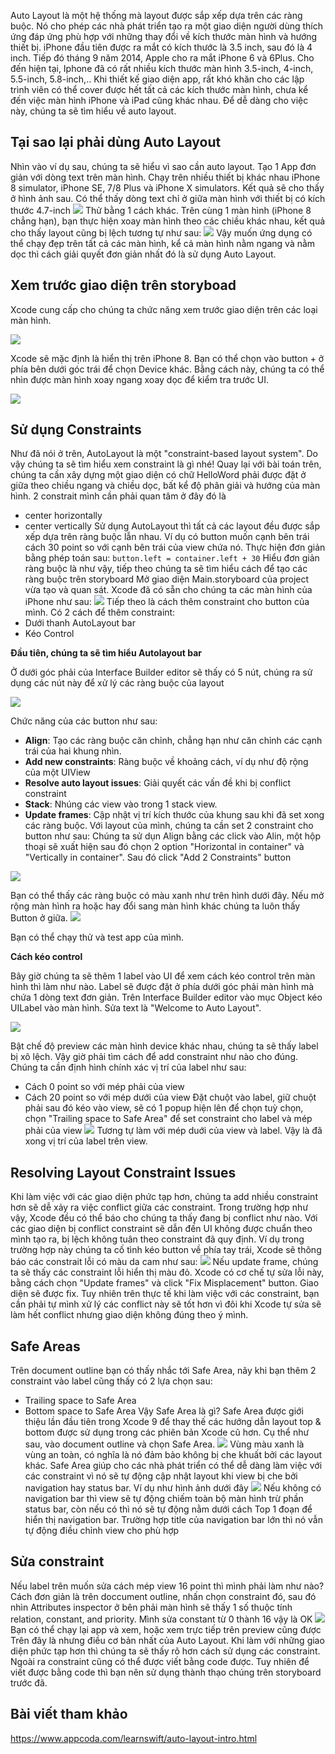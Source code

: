 Auto Layout là một hệ thống mà layout được sắp xếp dựa trên các ràng buộc. Nó cho phép các nhà phát triển tạo ra một giao diện người dùng thích ứng đáp ứng phù hợp với những thay đổi về kích thước màn hình và hướng thiết bị.
iPhone đầu tiên được ra mắt có kích thước là 3.5 inch, sau đó là 4 inch. Tiếp đó tháng 9 năm 2014, Apple cho ra mắt iPhone 6 và 6Plus. Cho đến hiện tại, Iphone đã có rất nhiều kích thước màn hình 3.5-inch, 4-inch, 5.5-inch, 5.8-inch,.. Khi thiết kế giao diện app, rất khó khăn cho các lập trình viên có thể cover được hết tất cả các kích thước màn hình, chưa kể đến việc màn hình iPhone và iPad cũng khác nhau.
Để dễ dàng cho việc này, chúng ta sẽ tìm hiểu về auto layout.
## Tại sao lại phải dùng Auto Layout
Nhìn vào ví dụ sau, chúng ta sẽ hiểu vì sao cần auto layout. Tạo 1 App đơn giản với dòng text trên màn hình. Chạy trên nhiều thiết bị khác nhau iPhone 8 simulator, iPhone SE, 7/8 Plus và iPhone X simulators. Kết quả sẽ cho thấy ở hình ảnh sau. Có thể thấy dòng text chỉ ở giữa màn hình với thiết bị có kích thước 4.7-inch
![](https://images.viblo.asia/cfd96890-7531-4d7c-b0ee-dfa15433f493.png)
Thử bằng 1 cách khác. Trên cùng 1 màn hình (iPhone 8 chẳng hạn), bạn thực hiện xoay màn hình theo các chiều khác nhau, kết quả cho thấy layout cũng bị lệch tương tự như sau:
![](https://images.viblo.asia/8f33b19d-ff22-498d-80b8-01456046ffe5.png)
Vậy muốn ứng dụng có thể chạy đẹp trên tất cả các màn hình, kể cả màn hình nằm ngang và nằm dọc thì cách giải quyết đơn giản nhất đó là sử dụng Auto Layout.

## Xem trước giao diện trên storyboad
Xcode cung cấp cho chúng ta chức năng xem trước giao diện trên các loại màn hình. 

![](https://images.viblo.asia/da38c44c-e2c9-455c-90aa-fdd0dc2f6029.png)

Xcode sẽ mặc định là hiển thị trên iPhone 8. Bạn có thể chọn vào button + ở phía bên dưới góc trái để chọn Device khác.
Bằng cách này, chúng ta có thể nhìn được màn hình xoay ngang xoay dọc để kiểm tra trước UI.

![](https://images.viblo.asia/847a6d68-3674-4a05-b2d8-393308d2a787.png)

## Sử dụng Constraints
Như đã nói ở trên, AutoLayout là một "constraint-based layout system". Do vậy chúng ta sẽ tìm hiểu xem constraint là gì nhé!
Quay lại với bài toán trên, chúng ta cần xây dựng một giao diện có chữ HelloWord phải được đặt ở giữa theo chiều ngang và chiều dọc, bất kể độ phân giải và hướng của màn hình.
2 constrait mình cần phải quan tâm ở đây đó là 
* center horizontally
* center vertically
Sử dụng AutoLayout thì tất cả các layout đều được sắp xếp dựa trên ràng buộc lẫn nhau. Ví dụ có button muốn cạnh bên trái cách 30 point so với cạnh bên trái của view chứa nó. Thực hiện đơn giản bằng phép toán sau: `button.left = container.left + 30`
Hiểu đơn giản ràng buộc là như vậy, tiếp theo chúng ta sẽ tìm hiểu cách để tạo các ràng buộc trên storyboard
Mở giao diện Main.storyboard của project vừa tạo và quan sát. Xcode đã có sẵn cho chúng ta các màn hình của iPhone như sau:
![](https://images.viblo.asia/f91ac53c-92d1-47bd-8068-daeb1f737eef.png)
Tiếp theo là cách thêm constraint cho button của mình. Có 2 cách để thêm constraint:
* Dưới thanh AutoLayout bar
* Kéo Control

**Đầu tiên, chúng ta sẽ tìm hiểu Autolayout bar**

Ở dưới góc phải của Interface Builder editor sẽ thấy có 5 nút, chúng ra sử dụng các nút này để xử lý các ràng buộc của layout

![](https://images.viblo.asia/b268ec05-eb32-4dc8-a86d-5cf1c68a67ca.png)

Chức năng của các button như sau:
* **Align**: Tạo các ràng buộc căn chỉnh, chẳng hạn như căn chỉnh các cạnh trái của hai khung nhìn.
* **Add new constraints**: Ràng buộc về khoảng cách, ví dụ như độ rộng của một UIView
* **Resolve auto layout issues**: Giải quyết các vấn đề khi bị conflict constraint
* **Stack**: Nhúng các view vào trong 1 stack view.
* **Update frames**: Cập nhật vị trí kích thước của khung sau khi đã set xong các ràng buộc.
Với layout của mình, chúng ta cần set 2 constraint cho button như sau:
Chúng ta sử dụn Align bằng các click vào Alin, một hộp thoại sẽ xuất hiện sau đó chọn 2 option "Horizontal in container" và "Vertically in container". Sau đó click "Add 2 Constraints" button

![](https://images.viblo.asia/f84777a0-7d00-45e5-a544-488fffa2a58b.png)

Bạn có thể thấy các ràng buộc có màu xanh như trên hình dưới đây. Nếu mở rộng màn hình ra hoặc hay đổi sang màn hình khác chúng ta luôn thấy Button ở giữa.
![](https://images.viblo.asia/366fb268-81d6-4993-8264-0b8a8cc17cf2.png)

Bạn có thể chạy thử và test app của mình.

**Cách kéo control**

Bây giờ chúng ta sẽ thêm 1 label vào UI để xem cách kéo control trên màn hình thì làm như nào.
Label sẽ được đặt ở phía dưới góc phải màn hình mà chứa 1 dòng text đơn giản.
Trên  Interface Builder editor vào mục Object kéo UILabel vào màn hình. Sửa text là  "Welcome to Auto Layout".

![](https://images.viblo.asia/a73852b9-2076-43b6-bcec-39a6a1ae6ed7.png)

Bật chế độ preview các màn hình device khác nhau, chúng ta sẽ thấy label bị xô lệch.
Vậy giờ phải tìm cách để add constraint như nào cho đúng.
Chúng ta cần định hình chính xác vị trí của label như sau:
* Cách 0 point so với mép phải của view
* Cách 20 point so với mép dưới của view
Đặt chuột vào label, giữ chuột phải sau đó kéo vào view, sẽ có 1 popup hiện lên để chọn tuỳ chọn, chọn "Trailing space to Safe Area" để set constraint cho label và mép phải của view
![](https://images.viblo.asia/7543173e-89c9-47be-82f2-86281b5329f3.png)
Tương tự làm với mép duới của view và label. Vậy là đã xong vị trí của label trên view.

## Resolving Layout Constraint Issues
Khi làm việc với các giao diện phức tạp hơn, chúng ta add nhiều constraint hơn sẽ dễ xảy ra việc conflict giữa các constraint. Trong trường hợp như vậy, Xcode đều có thể báo cho chúng ta thấy đang bị conflict như nào. Với các giao diện bị conflict constraint sẽ dẫn đến UI không được chuẩn theo mình tạo ra, bị lệch không tuân theo constraint đã quy định.
Ví dụ trong trường hợp này chúng ta cố tình kéo button về phía tay trái, Xcode sẽ thông báo các constrait lỗi có màu da cam như sau:
![](https://images.viblo.asia/1c4d3ca8-2005-4c1d-bfb5-b381aec56e1b.png)
Nếu update frame, chúng ta sẽ thấy các constraint lỗi hiển thị màu đỏ.
Xcode có cơ chế tự sửa lỗi này, bằng cách chọn "Update frames" và click "Fix Misplacement" button. Giao diện sẽ được fix.
Tuy nhiên trên thực tế khi làm việc với các constraint, bạn cần phải tự mình xử lý các conflict này sẽ tốt hơn vì đôi khi Xcode tự sửa sẽ làm hết conflict nhưng giao diện không đúng theo ý mình.

## Safe Areas
Trên document outline bạn có thấy nhắc tới Safe Area, nãy khi bạn thêm 2 constraint vào label cũng thấy có 2 lựa chọn sau:
* Trailing space to Safe Area
* Bottom space to Safe Area
Vậy Safe Area là gì?
Safe Area được giới thiệu lần đầu tiên trong Xcode 9 để thay thế các hướng dẫn layout top & bottom được sử dụng trong các phiên bản Xcode cũ hơn.
Cụ thể như sau, vào document outline và chọn Safe Area.
![](https://images.viblo.asia/7e036f53-bb6d-4868-ac1c-9e0c566d7b51.png)
Vùng màu xanh là vùng an toàn, có nghĩa là nó đảm bảo không bị che khuất bởi các layout khác. 
Safe Area giúp cho các nhà phát triển có thể dễ dàng làm việc với các constraint vì nó sẽ tự động cập nhật layout khi view bị che bởi navigation hay status bar.
Ví dụ như hình ảnh dưới đây
![](https://images.viblo.asia/a15d1ccc-b357-4dd6-9042-bbfdab720005.png)
Nếu không có navigation bar thì view sẽ tự động chiếm toàn bộ màn hình trừ phần status bar, còn nếu có thì nó sẽ tự động nằm dưới cách Top 1 đoạn để hiển thị navigation bar. Trường hợp title của navigation bar lớn thì nó vẫn tự động điều chỉnh view cho phù hợp

## Sửa constraint
Nếu label trên muốn sửa cách mép view 16 point thì mình phải làm như nào?
Cách đơn giản là trên doccument outline, nhấn chọn constraint đó, sau đó nhìn Attributes inspector ở bên phải màn hình sẽ thấy 1 số thuộc tính  relation, constant, and priority. Mình sửa constant từ 0 thành 16 vậy là OK
![](https://images.viblo.asia/771f9dbb-62fe-4511-afc3-7da74476f993.png)
Bạn có thể chạy lại app và xem, hoặc xem trực tiếp trên preview cũng được
Trên đây là nhưng điều cơ bản nhất của Auto Layout. Khi làm với những giao diện phức tạp hơn thì chúng ta sẽ thấy rõ hơn cách sử dụng các constraint. Ngoài ra constraint cũng có thể được viết bằng code được. Tuy nhiên để viết được bằng code thì bạn nên sử dụng thành thạo chúng trên storyboard trước đã.

## Bài viết tham khảo
https://www.appcoda.com/learnswift/auto-layout-intro.html